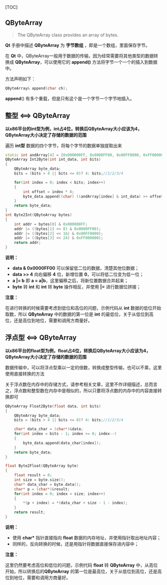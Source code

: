 [TOC]

## QByteArray

> The QByteArray class provides an array of bytes.

**Qt** 手册中描述 **QByteArray** 为 **字节数组** ，即是一个数组，里面保存字节。

在 **Qt** 中，QByteArray一般用于数据的传输，因为经常需要将其他类型的数据转换成 **QByteArray**，可以使用它的 **append()** 方法将字节一个一个的插入到数据中。

方法声明如下：

```c++
QByteArray& append(char ch);
```

**append**() 有多个重载，但是只有这个是一个字节一个字节地插入。

## 整型 <==> QByteArray

**以x86平台的int型为例，int占4位，转换后QByteArray大小应该为4，QByteArray大小决定了存储的数据的范围**

遍历 **int型** 数据的四个字节，将每个字节的数据单独提取出来

```c++
static int andArray[4] = {0x000000FF, 0x0000FF00, 0x00FF0000, 0xFF000000};
QByteArray Int2Byte(int int_data, int bits)
{
    QByteArray byte_data;
    bits = (bits > 4 || bits <= 0)? 4: bits;//1/2/3/4

    for(int index = 0; index < bits; index++)
    {
        int offset = index * 8;
        byte_data.append((char) ((andArray[index] & int_data) >> offset));
    }
    return byte_data;
}
int Byte2Int(QByteArray bytes)
{
    int addr = bytes[0] & 0x000000FF;
    addr |= ((bytes[1] << 8) & 0x0000FF00);
    addr |= ((bytes[2] << 16) & 0x00FF0000);
    addr |= ((bytes[3] << 24) & 0xFF000000);
    return addr;
}
```

**说明：**

- **data & 0x0000FF00** 可以保留低二位的数据，清楚其他位数据；
- **data >> 4** 向右偏移 **4** 位，新增位置 **0**，可以将低二位变为低一位；
- **a |= b** 即 **a = a|b**，这里偏移之后，将新位置数据合并起来；
- **byte** 转 **int** 和 **int** 转 **byte** 操作相反，并使用 **|=** 进行数据位拼接；

**注意：**

在进行转换的时候需要考虑到低位和高位的问题，示例代码从 **int** 数据的低位开始取数，所以 **QByteArray** 中的数据的第一位是 **int** 的最低位，关于从低位到高位，还是高位到地位，需要和调用方商量好。

## 浮点型 <==> QByteArray

**以x86平台的float型为例，float占4位，转换后QByteArray大小应该为4，QByteArray大小决定了存储的数据的范围**

数据传输中，可以将浮点型乘以一定的倍数，转换成整型传输，也可以不乘，这里使用直接转换的方法

关于浮点数在内存中的存储方式，请参考相关文章，这里不作详细描述，总而言之，浮点数和整型数在内存中是相似的，所以只要将浮点数的内存中的内容直接转换即可

```c++
QByteArray Float2Byte(float data, int bits)
{
    QByteArray byte_data;
    bits = (bits > 4 || bits <= 0)? 4: bits;//1/2/3/4

    char* data_char = (char*)&data;
    for(int index = bits - 1; index >= 0; index--)
    {
        byte_data.append(data_char[index]);
    }
    return byte_data;
}

float Byte2Float(QByteArray byte)
{
    float result = 0;
    int size = byte.size();
    char* data_char = byte.data();
    char* p = (char*)&result;
    for(int index = 0; index < size; index++)
    {
        *(p + index) = *(data_char + size - 1 - index);
    }
    return result;
}
```

**说明：**

- 使用 **char\*** 指针直接指向 **float** 数据的内存地址，并使用指针取出地址内容；
- 同样的，反向转换的时候，还是用指针将数据直接保存进内容中；

**注意：**

这里仍然要考虑高位和低位的问题，示例代码 **float** 转 **QByteArray** 中，从高位开始，所以转换后的**QByteArray** 的第一位是最高位，关于从低位到高位，还是高位到地位，需要和调用方商量好。